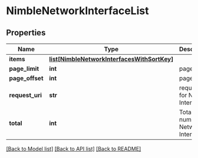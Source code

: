 # NimbleNetworkInterfaceList

## Properties
Name | Type | Description | Notes
------------ | ------------- | ------------- | -------------
**items** | [**list[NimbleNetworkInterfacesWithSortKey]**](NimbleNetworkInterfacesWithSortKey.md) |  | [optional] 
**page_limit** | **int** | page limit | [optional] 
**page_offset** | **int** | page offset | [optional] 
**request_uri** | **str** | requestUri for  Network Interfaces | [optional] 
**total** | **int** | Total number of Network Interfaces. | [optional] 

[[Back to Model list]](../README.md#documentation-for-models) [[Back to API list]](../README.md#documentation-for-api-endpoints) [[Back to README]](../README.md)


